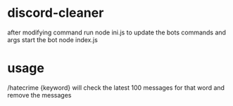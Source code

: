 # discord-cleaner
after modifying command run node ini.js to update the bots commands and args
start the bot node index.js

# usage
/hatecrime {keyword}
will check the latest 100 messages for that word and remove the messages
